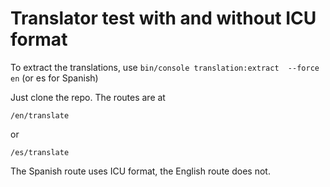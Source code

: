 # Translator test with and without ICU format

To extract the translations, use `bin/console translation:extract  --force en` (or es for Spanish)

Just clone the repo. The routes are at

`/en/translate`

or

`/es/translate`

The Spanish route uses ICU format, the English route does not.
